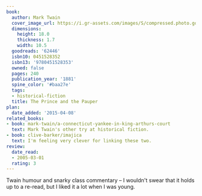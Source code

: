```yaml
---
book:
  author: Mark Twain
  cover_image_url: https://i.gr-assets.com/images/S/compressed.photo.goodreads.com/books/1376406798l/62446.jpg
  dimensions:
    height: 18.0
    thickness: 1.7
    width: 10.5
  goodreads: '62446'
  isbn10: 0451528352
  isbn13: '9780451528353'
  owned: false
  pages: 240
  publication_year: '1881'
  spine_color: '#baa27e'
  tags:
  - historical-fiction
  title: The Prince and the Pauper
plan:
  date_added: '2015-04-08'
related_books:
- book: mark-twain/a-connecticut-yankee-in-king-arthurs-court
  text: Mark Twain's other try at historical fiction.
- book: clive-barker/imajica
  text: I'm feeling very clever for linking these two.
review:
  date_read:
  - 2005-03-01
  rating: 3
---
```


Twain humour and snarky class commentary – I wouldn't swear that it holds up to a re-read, but I liked it a lot when I
was young.
